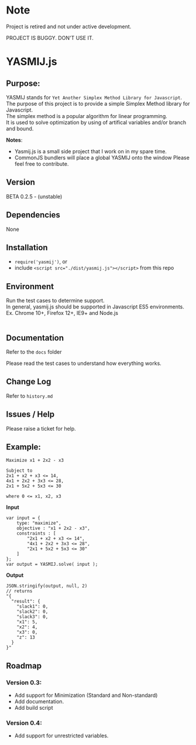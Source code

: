 # Note
Project is retired and not under active development.

PROJECT IS BUGGY. DON'T USE IT.

# YASMIJ.js

## Purpose:
YASMIJ stands for `Yet Another Simplex Method Library for Javascript`.<br/>
The purpose of this project is to provide a simple Simplex Method library for Javascript.<br/>
The simplex method is a popular algorithm for linear programming.<br/>
It is used to solve optimization by using of artifical variables and/or branch and bound.<br/>

<b>Notes</b>: <br/>
- Yasmij.js is a small side project that I work on in my spare time.
- CommonJS bundlers will place a global YASMIJ onto the window
Please feel free to contribute.

## Version
BETA 0.2.5 - (unstable)

## Dependencies
None

## Installation
- `require('yasmij')`, or
- include `<script src="./dist/yasmij.js"></script>` from this repo

## Environment
Run the test cases to determine support.<br/>
In general, yasmij.js should be supported in Javascript ES5 environments.<br/>
Ex. Chrome 10+, Firefox 12+, IE9+ and Node.js<br/>
<br/>

## Documentation
Refer to the `docs` folder

Please read the test cases to understand how everything works.

## Change Log
Refer to `history.md`

## Issues / Help
Please raise a ticket for help.

## Example:

	Maximize x1 + 2x2 - x3

	Subject to
	2x1 + x2 + x3 <= 14,
	4x1 + 2x2 + 3x3 <= 28,
	2x1 + 5x2 + 5x3 <= 30

	where 0 <= x1, x2, x3

<b>Input</b><br/>

	var input = {
		type: "maximize",
		objective : "x1 + 2x2 - x3",
		constraints : [
			"2x1 + x2 + x3 <= 14",
			"4x1 + 2x2 + 3x3 <= 28",
			"2x1 + 5x2 + 5x3 <= 30"
		]
	};
	var output = YASMIJ.solve( input );

<b>Output</b><br/>

	JSON.stringify(output, null, 2)
	// returns
	"{
	  "result": {
		"slack1": 0,
		"slack2": 0,
		"slack3": 0,
		"x1": 5,
		"x2": 4,
		"x3": 0,
		"z": 13
	  }
	}"


## Roadmap
### Version 0.3:
- Add support for Minimization (Standard and Non-standard)<br/>
- Add documentation.<br/>
- Add build script<br/>

### Version 0.4:
- Add support for unrestricted variables.

<br/>

